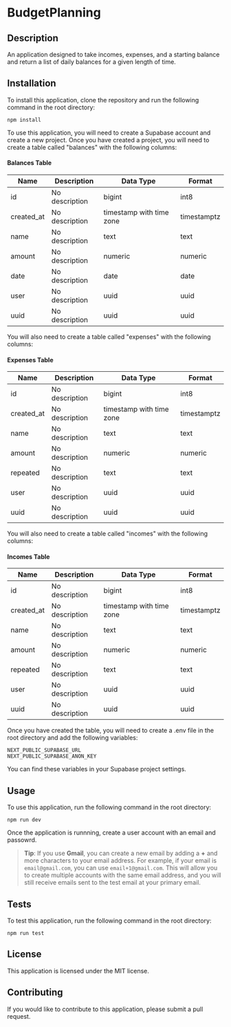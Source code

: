# BudgetPlanning

## Description
An application designed to take incomes, expenses, and a starting balance and return a list of daily balances for a given length of time.

## Installation
To install this application, clone the repository and run the following command in the root directory:

```
npm install
```
To use this application, you will need to create a Supabase account and create a new project. Once you have created a project, you will need to create a table called "balances" with the following columns:

#### Balances Table
Name| Description | Data Type | Format
---------|----------|---------|---------
id | No description | bigint | int8
created_at | No description | timestamp with time zone | timestamptz
name | No description | text | text
amount | No description | numeric | numeric
date | No description | date | date
user | No description | uuid | uuid
uuid | No description | uuid | uuid

You will also need to create a table called "expenses" with the following columns:

#### Expenses Table
Name| Description | Data Type | Format
---------|----------|---------|---------
id | No description | bigint | int8
created_at | No description | timestamp with time zone | timestamptz
name | No description | text | text
amount | No description | numeric | numeric
repeated | No description | text | text
user | No description | uuid | uuid
uuid | No description | uuid | uuid

You will also need to create a table called "incomes" with the following columns:

#### Incomes Table
Name| Description | Data Type | Format
---------|----------|---------|---------
id | No description | bigint | int8
created_at | No description | timestamp with time zone | timestamptz
name | No description | text | text
amount | No description | numeric | numeric
repeated | No description | text | text
user | No description | uuid | uuid
uuid | No description | uuid | uuid

Once you have created the table, you will need to create a .env file in the root directory and add the following variables:

```
NEXT_PUBLIC_SUPABASE_URL
NEXT_PUBLIC_SUPABASE_ANON_KEY
```

You can find these variables in your Supabase project settings.


## Usage

To use this application, run the following command in the root directory:

```
npm run dev
```

Once the application is runnning, create a user account with an email and passowrd. 

> **Tip**: If you use **Gmail**, you can create a new email by adding a **+** and more characters to your email address. For example, if your email is `email@gmail.com`, you can use `email+1@gmail.com`. This will allow you to create multiple accounts with the same email address, and you will still receive emails sent to the test email at your primary email.

## Tests

To test this application, run the following command in the root directory:

```
npm run test
```

## License
This application is licensed under the MIT license.

## Contributing
If you would like to contribute to this application, please submit a pull request.

